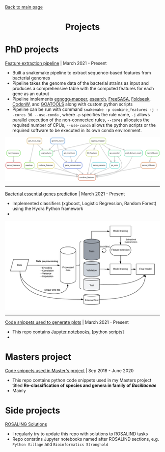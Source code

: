 [Back to main page](./../README.md)

<h1 align="center">Projects</h1>

# PhD projects

[Feature extraction pipeline](https://github.com/microbial-pangenomes-lab/gene_essentiality_features) | March 2021 - Present
* Built a snakemake pipeline to extract sequence-based features from bacterial genomes
* Pipeline takes the genome data of the bacterial strains as input and produces a comprehensive table with the computed features for each gene as an output
* Pipeline implements [egnogg-mapper](https://github.com/eggnogdb/eggnog-mapper), [esearch](https://joshuadull.github.io/APIs-for-Libraries/08-NCBI-E-Utilities/index.html), [FreeSASA](https://freesasa.github.io/), [Foldseek](https://github.com/steineggerlab/foldseek), [CodonW](https://codonw.sourceforge.net/), and [GOATOOLS](https://github.com/tanghaibao/goatools) along with custom python scripts
* Pipeline can be run with command `snakemake -p combine_features -j --cores 36 --use-conda` , where `-p` specifies the rule name, `-j` allows parallel execution of the non-connected rules, `--cores` allocates the required number of CPUs, `--use-conda` allows the python scripts or the required software to be executed in its own conda environment.

![Rulegraph of the feature extraction pipeline](./plots/pipeline.png)

---

[Bacterial essential genes prediction](https://github.com/HelmholtzAI-Consultants-Munich/gene-essentiality-prediction) | March 2021 - Present
* Implemented classifiers (xgboost, Logistic Regression, Random Forest) using the Hydra Python framework
* 

![Model training simplified scheme](./plots/hydra.png)

---

[Code snippets used to generate plots](https://github.com/ddjamalova/gene-essentiality-prediction-plots) | March 2021 - Present
* This repo contains [Jupyter notebooks](), [python scripts]
* 

# Masters project

[Code snippets used in Master's project](https://github.com/ddjamalova/Pangenome) | Sep 2018 - June 2020
* This repo contains python code snippets used in my Masters project titled **Re-classification of species and genera in family of *Bacillaceae***
* Mainly 


# Side projects

[ROSALING Solutions](https://github.com/ddjamalova/ROSALIND_solutions)
* I regularly try to update this repo with solutions to ROSALIND tasks
* Repo contatins Jupyter notebooks named after ROSALIND sections, e.g. `Python Village` and `Bioinformatics Stronghold`
